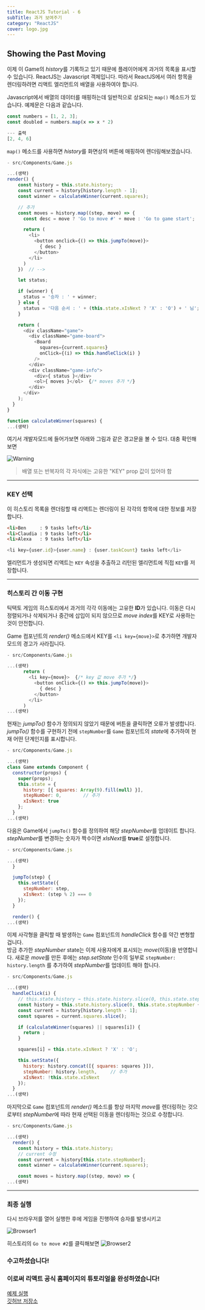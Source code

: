 ```yaml
---
title: ReactJS Tutorial - 6
subTitle: 과거 보여주기
category: "ReactJS"
cover: logo.jpg
---
```


## Showing the Past Moving
이제 이 Game의 *history*를 기록하고 있기 때문에 플레이어에게 과거의 목록을
표시할 수 있습니다. ReactJS는 Javascript 객체입니다. 따라서 ReactJS에서
여러 항목을 렌더링하려면 리액트 엘리먼트의 배열을 사용하여야 합니다.

Javascript에서 배열의 데이터를 매핑하는데 일반적으로 상요되는 `map()` 메소드가
있습니다. 예제문은 다음과 같습니다.

```js
const numbers = [1, 2, 3];
const doubled = numbers.map(x => x * 2)

--- 출력
[2, 4, 6]
```

`map()` 메소드를 사용하면 *history*를 화면상의 버튼에 매핑하여 렌더링해보겠습니다.

```js
- src/Components/Game.js

...(생략)
render() {
    const history = this.state.history;
    const current = history[history.length - 1];
    const winner = calculateWinner(current.squares);

    // 추가 
    const moves = history.map((step, move) => {
      const desc = move ? 'Go to move #' + move : 'Go to game start';

      return (
        <li>
          <button onclick={() => this.jumpTo(move)}>
            { desc }
          </button>
        </li>
      )
    })  // -->

    let status;

    if (winner) {
      status = '승자 : ' + winner;
    } else {
      status = '다음 순서 : ' + (this.state.xIsNext ? 'X' : 'O') + ' 님';
    }

    return (
      <div className="game">
        <div className="game-board">
          <Board
            squares={current.squares}
            onClick={(i) => this.handleClick(i) }
          />
        </div>
        <div className="game-info">
          <div>{ status }</div>
          <ol>{ moves }</ol>  {/* moves 추가 */}
        </div>
      </div>
    );
  }
}

function calculateWinner(squares) {
...(생략)
```

여기서 개발자모드에 들어가보면 아래와 그림과 같은 경고문을 볼 수 있다.
대충 확인해보면

![Warning](./warning.png)

> 배열 또는 반복자의 각 자식에는 고유한 "KEY" prop 값이 있어야 함

***

### KEY 선택
이 히스토리 목록을 렌더링할 때 리액트는 렌더링이 된 각각의 항목에 대한 정보를 저장합니다.

```html
<li>Ben     : 9 tasks left</li>
<li>Claudia : 9 tasks left</li>
<li>Alexa   : 9 tasks left</li>
```

```js
<li key={user.id}>{user.name} : {user.taskCount} tasks left</li>
```

엘리먼트가 생성되면 리액트는 `KEY` 속성을 추출하고 리턴된 엘리먼트에 직접 `KEY`를 저장합니다.

***

### 히스토리 간 이동 구현
틱택토 게임의 히스토리에서 과거의 각각 이동에는 고유한 **ID**가 있습니다. 이동은 다시 정렬되거나
삭제되거나 중간에 삽입이 되지 않으므로 *move index*를 KEY로 사용하는 것이 안전합니다.

Game 컴포넌트의 *render()* 메소드에서 KEY를 `<li key={move}>`로 추가하면 개발자 모드의 경고가
사라집니다.

```js
- src/Components/Game.js

...(생략)
      return (
        <li key={move}>  {/* key 값 move 추가 */}
          <button onClick={() => this.jumpTo(move)}>
            { desc }
          </button>
        </li>
      )
...(생략)
```

현재는 *jumpTo()* 함수가 정의되지 않았기 때문에 버튼을 클릭하면 오류가 발생합니다.
*jumpTo()* 함수를 구현하기 전에 `stepNumber`를 `Game` 컴포넌트의 *state*에 추가하여
현재 어떤 단계인지를 표시합니다.

```js
- src/Components/Game.js

...(생략)
class Game extends Component {
  constructor(props) {
    super(props);
    this.state = {
      history: [{ squares: Array(9).fill(null) }],
      stepNumber: 0,        // 추가
      xIsNext: true
    };
  }
...(생략)
```

다음은 Game에서 `jumpTo()` 함수를 정의하여 해당 *stepNumber*를 업데이트 합니다.
*stepNumber*를 변경하는 숫자가 짝수이면 *xIsNext*를 **true**로 설정합니다.

```js
- src/Components/Game.js

...(생략)
  }

  jumpTo(step) {
    this.setState({
      stepNumber: step,
      xIsNext: (step % 2) === 0
    });
  }

  render() {
...(생략)
```

이제 사각형을 클릭할 때 발생하는 `Game` 컴포넌트의 *handleClick* 함수를 약간 변형할 겁니다.\
방금 추가한 *stepNumber* state는 이제 사용자에게 표시되는 *move*(이동)을 반영합니다.
새로운 *move*를 만든 후에는 *step.setState* 인수의 일부로 `stepNumber: history.length` 를
추가하여 *stepNumber*를 업데이트 해야 합니다.

```js
- src/Components/Game.js

...(생략)
  handleClick(i) {
    // this.state.history → this.state.history.slice(0, this.state.stepNumber + 1)
    const history = this.state.history.slice(0, this.state.stepNumber + 1);
    const current = history[history.length - 1];
    const squares = current.squares.slice();

    if (calculateWinner(squares) || squares[i]) {
      return ;
    }

    squares[i] = this.state.xIsNext ? 'X' : 'O';

    this.setState({
      history: history.concat([{ squares: squares }]),
      stepNumber: history.length,     // 추가
      xIsNext: !this.state.xIsNext
    });
  }
...(생략)
```

마지막으로 `Game` 컴포넌트의 *render()* 메소드를 항상 마지막 *move*를 렌더링하는 것으로부터
*stepNumber*에 따라 현재 선택된 이동을 렌더링하는 것으로 수정합니다.

```js
- src/Components/Game.js

...(생략)
  render() {
    const history = this.state.history;
    // current 수정
    const current = history[this.state.stepNumber];
    const winner = calculateWinner(current.squares);

    const moves = history.map((step, move) => {
...(생략)
```

***

### 최종 실행
다시 브라우저를 열어 실행한 후에 게임을 진행하여 승자를 발생시키고

![Browser1](./browser1.png)

히스토리의 `Go to move #2`를 클릭해보면
![Browser2](./browser2.png)

### 수고하셨습니다!
### 이로써 리액트 공식 홈페이지의 튜토리얼을 완성하였습니다!

<a href="https://tictactoe-exam.netlify.com/" target="_blank">예제 실행</a>  
<a href="https://github.com/kokily/tictactoe-game" target="_blank">깃허브 저장소</a>